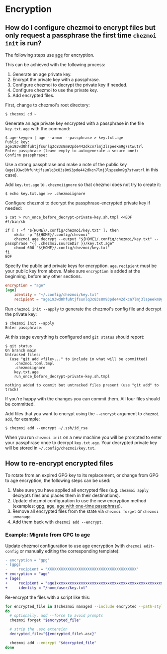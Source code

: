 # Encryption

## How do I configure chezmoi to encrypt files but only request a passphrase the first time `chezmoi init` is run?

The following steps use [age](https://age-encryption.org/) for encryption.

This can be achieved with the following process:

1. Generate an age private key.
2. Encrypt the private key with a passphrase.
3. Configure chezmoi to decrypt the private key if needed.
4. Configure chezmoi to use the private key.
5. Add encrypted files.

First, change to chezmoi's root directory:

```console
$ chezmoi cd ~
```

Generate an age private key encrypted with a passphrase in the file
`key.txt.age` with the command:

```console
$ age-keygen | age --armor --passphrase > key.txt.age
Public key: age193wd0hfuhtjfsunlq3c83s8m93pde442dkcn7lmj3lspeekm9g7stwutrl
Enter passphrase (leave empty to autogenerate a secure one):
Confirm passphrase:
```

Use a strong passphrase and make a note of the public key
(`age193wd0hfuhtjfsunlq3c83s8m93pde442dkcn7lmj3lspeekm9g7stwutrl` in this case).

Add `key.txt.age` to `.chezmoiignore` so that chezmoi does not try to create it:

```console
$ echo key.txt.age >> .chezmoiignore
```

Configure chezmoi to decrypt the passphrase-encrypted private key if needed:

```console
$ cat > run_once_before_decrypt-private-key.sh.tmpl <<EOF
#!/bin/sh

if [ ! -f "${HOME}/.config/chezmoi/key.txt" ]; then
    mkdir -p "${HOME}/.config/chezmoi"
    chezmoi age decrypt --output "${HOME}/.config/chezmoi/key.txt" --passphrase "{{ .chezmoi.sourceDir }}/key.txt.age"
    chmod 600 "${HOME}/.config/chezmoi/key.txt"
fi
EOF
```

Specify the public and private keys for encryption.
`age.recipient` must be your public key from above.
Make sure `encryption` is added at the beginning, before any other sections.

```toml title="~/.config/chezmoi/chezmoi.toml"
encryption = "age"
[age]
    identity = "~/.config/chezmoi/key.txt"
    recipient = "age193wd0hfuhtjfsunlq3c83s8m93pde442dkcn7lmj3lspeekm9g7stwutrl"
```

Run `chezmoi init --apply` to generate the chezmoi's config file and decrypt the
private key:

```console
$ chezmoi init --apply
Enter passphrase:
```

At this stage everything is configured and `git status` should report:

```console
$ git status
On branch main
Untracked files:
  (use "git add <file>..." to include in what will be committed)
	.chezmoi.toml.tmpl
	.chezmoiignore
	key.txt.age
	run_once_before_decrypt-private-key.sh.tmpl

nothing added to commit but untracked files present (use "git add" to track)
```

If you're happy with the changes you can commit them. All four files should be
committed.

Add files that you want to encrypt using the `--encrypt` argument to `chezmoi
add`, for example:

```console
$ chezmoi add --encrypt ~/.ssh/id_rsa
```

When you run `chezmoi init` on a new machine you will be prompted to enter your
passphrase once to decrypt `key.txt.age`. Your decrypted private key will be
stored in `~/.config/chezmoi/key.txt`.

## How to re-encrypt encrypted files

To rotate from an expired GPG key to its replacement, or change from GPG to age
encryption, the following steps can be used:

1. Make sure you have applied all encrypted files (e.g. `chezmoi apply` decrypts
   files and places them in their destinations).
2. Update chezmoi configuration to use the new encryption method (examples:
   [gpg](../encryption/gpg.md), [age](../encryption/age.md), [age with one-time
   passphrase](#how-do-i-configure-chezmoi-to-encrypt-files-but-only-request-a-passphrase-the-first-time-chezmoi-init-is-run)).
3. Remove all encrypted files from the state via `chezmoi forget` or `chezmoi unmanage`.
4. Add them back with `chezmoi add --encrypt`.

### Example: Migrate from GPG to age

Update chezmoi configuration to use age encryption (with `chezmoi edit-config`
or manually editing the corresponding template):

```diff
- encryption = "gpg"
- [gpg]
-     recipient = "XXXXXXXXXXXXXXXXXXXXXXXXXXXXXXXXXXXXXXXX"
+ encryption = "age"
+ [age]
+     recipient = "age1xxxxxxxxxxxxxxxxxxxxxxxxxxxxxxxxxxxxxxxxxxxxxxxxxxxxxxxxxx"
+     identity = "/home/user/key.txt"
```

Re-encrypt the files with a script like this:

```bash
for encrypted_file in $(chezmoi managed --include encrypted --path-style absolute)
do
  # optionally, add --force to avoid prompts
  chezmoi forget "$encrypted_file"

  # strip the .asc extension
  decrypted_file="${encrypted_file%.asc}"

  chezmoi add --encrypt "$decrypted_file"
done
```
